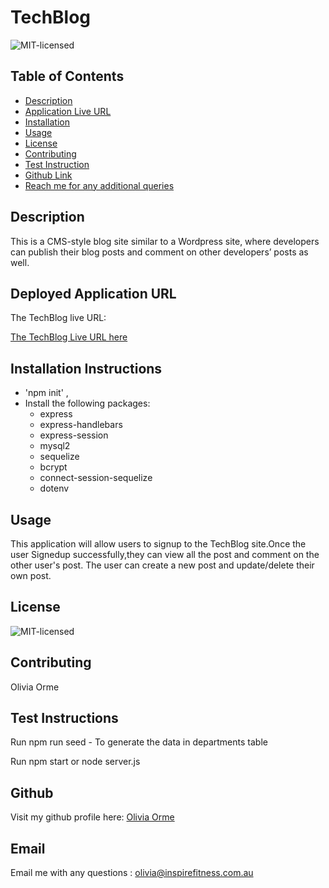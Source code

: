 # TechBlog
![MIT-licensed](https://img.shields.io/badge/license-MIT-red)

## Table of Contents
* [Description](#description)
* [Application Live URL](#application-live-url)
* [Installation](#installation)
* [Usage](#usage)
* [License](#license)
* [Contributing](#contributing)
* [Test Instruction](#tests)
* [Github Link](#github)
* [Reach me for any additional queries](#email)

## Description
This is a CMS-style blog site similar to a Wordpress site, where developers can publish their blog posts and comment on other developers’ posts as well.

## Deployed Application URL
The TechBlog live URL:

[The TechBlog Live URL here](https://gentle-caverns-37156.herokuapp.com/)

## Installation Instructions
* 'npm init' ,
* Install the following packages:
    - express
    - express-handlebars
    - express-session
    - mysql2
    - sequelize
    - bcrypt 
    - connect-session-sequelize
    - dotenv

## Usage
 This application will allow users to signup to the TechBlog site.Once the user Signedup successfully,they can view all the post and comment on the other user's post.
 The user can create a new post and update/delete their own post.

## License
![MIT-licensed](https://img.shields.io/badge/license-MIT-red)

## Contributing
Olivia Orme

## Test Instructions
Run npm run seed - To generate the data in departments table

Run npm start or node server.js


## Github
Visit my github profile here: [Olivia Orme](https://github.com/inspirewh)

## Email
Email me with any questions : olivia@inspirefitness.com.au
